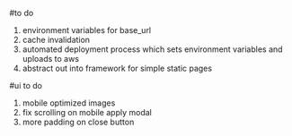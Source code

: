 #to do
1. environment variables for base_url
2. cache invalidation
3. automated deployment process which sets environment variables and uploads to aws
4. abstract out into framework for simple static pages

#ui to do
1. mobile optimized images
2. fix scrolling on mobile apply modal
3. more padding on close button
